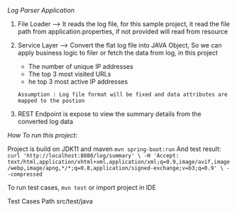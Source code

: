*Log Parser Application*
1. File Loader --> It reads the log file, for this sample project, it read the file path from application.properties, if not provided will read from resource
2. Service Layer --> Convert the flat log file into JAVA Object, So we can apply business logic to filer or fetch the data from log, in this project
   * The number of unique IP addresses
   * The top 3 most visited URLs
   * he top 3 most active IP addresses
    
    ```Assumption : Log file format will be fixed and data attributes are mapped to the postion```
3. REST Endpoint is expose to view the summary details from the converted log data

*How To run this project:*

Project is build on JDK11 and maven
   ```mvn spring-boot:run```
And test result:
`curl 'http://localhost:8080/log/summary' \
-H 'Accept: text/html,application/xhtml+xml,application/xml;q=0.9,image/avif,image/webp,image/apng,*/*;q=0.8,application/signed-exchange;v=b3;q=0.9' \
--compressed`

To run test cases, ```mvn test```
or import project in IDE

Test Cases Path
src/test/java